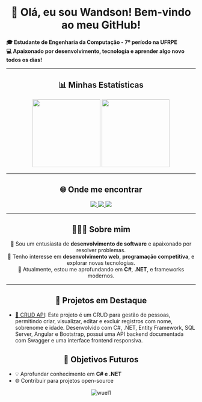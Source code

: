 <h1 align="center">👋 Olá, eu sou Wandson! Bem-vindo ao meu GitHub! </h1>

<strong>🎓 Estudante de Engenharia da Computação - 7º período na UFRPE</strong>  
<strong>💻 Apaixonado por desenvolvimento, tecnologia e aprender algo novo todos os dias!</strong>

<hr>

<h2 align="center">📊 Minhas Estatísticas</h2>
<div align="center">
  <img height="180em" src="https://github-readme-stats.vercel.app/api?username=Wuel1&show_icons=true&theme=dark&include_all_commits=true&count_private=true"/>
  <img height="180em" src="https://github-readme-stats.vercel.app/api/top-langs/?username=Wuel1&layout=compact&langs_count=7&theme=dark"/>
</div>

<hr>

<h2 align="center">🌐 Onde me encontrar</h2>
<div align="center"> 
  <a href="https://www.instagram.com/wecodevs" target="_blank">
    <img src="https://img.shields.io/badge/-Instagram-%23E4405F?style=for-the-badge&logo=instagram&logoColor=white" target="_blank">
  </a>
  <a href="mailto:wandson7emanuel@hotmail.com">
    <img src="https://img.shields.io/badge/-Email-%23333?style=for-the-badge&logo=gmail&logoColor=white">
  </a>
  <a href="https://www.linkedin.com/in/wandson-emanuel-1b8b771a0/" target="_blank">
    <img src="https://img.shields.io/badge/-LinkedIn-%230077B5?style=for-the-badge&logo=linkedin&logoColor=white">
  </a>  
</div>

<hr>

<h2 align="center">🧑🏾‍💻 Sobre mim</h2>
<p align="center">
  🔹 Sou um entusiasta de <strong>desenvolvimento de software</strong> e apaixonado por resolver problemas.<br>
  🔹 Tenho interesse em <strong>desenvolvimento web</strong>, <strong>programação competitiva</strong>, e explorar novas tecnologias.<br>
  🔹 Atualmente, estou me aprofundando em <strong>C#</strong>, <strong>.NET</strong>, e frameworks modernos.
</p>

<hr>

<h2 align="center">🚀 Projetos em Destaque</h2>
<ul>
  <li><a href="https://github.com/Wuel1/C-and-.Net/tree/main/crudAngularEWebApi">📂 CRUD API</a>: Este projeto é um CRUD para gestão de pessoas, permitindo criar, visualizar, editar e excluir registros com nome, sobrenome e idade. Desenvolvido com C#, .NET, Entity Framework, SQL Server, Angular e Bootstrap, possui uma API backend documentada com Swagger e uma interface frontend responsiva.</li>
</ul>

<h2 align="center">📅 Objetivos Futuros</h2>
<ul>
  <li>💡 Aprofundar conhecimento em <strong>C# e .NET</strong></li>
  <li>🌐 Contribuir para projetos open-source</li>
</ul>

<div align="center">
  <img src="https://komarev.com/ghpvc/?username=wuel1&label=Profile%20Views&color=0e75b6&style=flat-square" alt="wuel1" />
</div>
